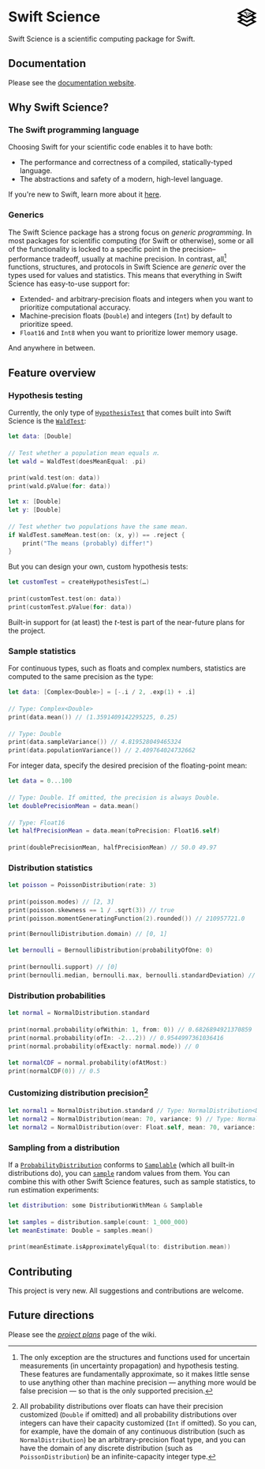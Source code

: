 # Swift Science <img src="Resources/swift-science-icon.svg" width="40" style="float: right">
Swift Science is a scientific computing package for Swift.

## Documentation
Please see the [documentation website](https://lucca-mito.github.io/swift-science/documentation/science).

## Why Swift Science?
### The Swift programming language
Choosing Swift for your scientific code enables it to have both:
- The performance and correctness of a compiled, statically-typed language.
- The abstractions and safety of a modern, high-level language.

If you're new to Swift, learn more about it [here](https://www.swift.org/about). 

### Generics
The Swift Science package has a strong focus on *generic programming*. In most packages for 
scientific computing (for Swift or otherwise), some or all of the functionality is locked to a 
specific point in the precision–performance tradeoff, usually at machine precision. In contrast, 
all[^1] functions, structures, and protocols in Swift Science are *generic* over the types used for 
values and statistics. This means that everything in Swift Science has easy-to-use support for:
- Extended- and arbitrary-precision floats and integers when you want to prioritize computational accuracy.
- Machine-precision floats (`Double`) and integers (`Int`) by default to prioritize speed.
- `Float16` and `Int8` when you want to prioritize lower memory usage.

And anywhere in between.

[^1]: The only exception are the structures and functions used for uncertain measurements (in 
uncertainty propagation) and hypothesis testing. These features are fundamentally approximate, so it 
makes little sense to use anything other than machine precision — anything more would be false 
precision — so that is the only supported precision.

## Feature overview
### Hypothesis testing
Currently, the only type of [`HypothesisTest`](https://lucca-mito.github.io/swift-science/documentation/science/hypothesistest) 
that comes built into Swift Science is the [`WaldTest`](https://lucca-mito.github.io/swift-science/documentation/science/waldtest):

```swift
let data: [Double]

// Test whether a population mean equals 𝜋.
let wald = WaldTest(doesMeanEqual: .pi)

print(wald.test(on: data))
print(wald.pValue(for: data))
```

```swift
let x: [Double]
let y: [Double]

// Test whether two populations have the same mean.
if WaldTest.sameMean.test(on: (x, y)) == .reject {
    print("The means (probably) differ!")
}
```

But you can design your own, custom hypothesis tests:
```swift
let customTest = createHypothesisTest(…)

print(customTest.test(on: data))
print(customTest.pValue(for: data))
```

Built-in support for (at least) the *t*-test is part of the near-future plans for the project.

### Sample statistics
For continuous types, such as floats and complex numbers, statistics are computed to the same 
precision as the type:
```swift
let data: [Complex<Double>] = [-.i / 2, .exp(1) + .i]

// Type: Complex<Double>
print(data.mean()) // (1.3591409142295225, 0.25)

// Type: Double
print(data.sampleVariance()) // 4.819528049465324
print(data.populationVariance()) // 2.409764024732662
```

For integer data, specify the desired precision of the floating-point mean:
```swift
let data = 0...100

// Type: Double. If omitted, the precision is always Double.
let doublePrecisionMean = data.mean()

// Type: Float16
let halfPrecisionMean = data.mean(toPrecision: Float16.self)

print(doublePrecisionMean, halfPrecisionMean) // 50.0 49.97
```

### Distribution statistics
```swift
let poisson = PoissonDistribution(rate: 3)

print(poisson.modes) // [2, 3]
print(poisson.skewness == 1 / .sqrt(3)) // true
print(poisson.momentGeneratingFunction(2).rounded()) // 210957721.0
```
```swift
print(BernoulliDistribution.domain) // [0, 1]

let bernoulli = BernoulliDistribution(probabilityOfOne: 0)

print(bernoulli.support) // [0]
print(bernoulli.median, bernoulli.max, bernoulli.standardDeviation) // 0 0 0.0
```

### Distribution probabilities
```swift
let normal = NormalDistribution.standard

print(normal.probability(ofWithin: 1, from: 0)) // 0.6826894921370859
print(normal.probability(ofIn: -2...2)) // 0.9544997361036416
print(normal.probability(ofExactly: normal.mode)) // 0

let normalCDF = normal.probability(ofAtMost:)
print(normalCDF(0)) // 0.5
```

### Customizing distribution precision[^2]
```swift
let normal1 = NormalDistribution.standard // Type: NormalDistribution<Double>
let normal2 = NormalDistribution(mean: 70, variance: 9) // Type: NormalDistribution<Double>
let normal2 = NormalDistribution(over: Float.self, mean: 70, variance: 9) // Type: NormalDistribution<Float>
```
[^2]: All probability distributions over floats can have their precision customized (`Double` if 
omitted) and all probability distributions over integers can have their capacity customized (`Int` 
if omitted). So you can, for example, have the domain of any continuous distribution (such as 
`NormalDistribution`) be an arbitrary-precision float type, and you can have the domain of any 
discrete distribution (such as `PoissonDistribution`) be an infinite-capacity integer type.

### Sampling from a distribution
If a [`ProbabilityDistribution`](https://lucca-mito.github.io/swift-science/documentation/science/probabilitydistribution) 
conforms to [`Samplable`](https://lucca-mito.github.io/swift-science/documentation/science/samplable) 
(which all built-in distributions do), you can [`sample`](https://lucca-mito.github.io/swift-science/documentation/science/samplable/sample(count:)) 
random values from them. You can combine this with other Swift Science features, such as sample 
statistics, to run estimation experiments:
```swift
let distribution: some DistributionWithMean & Samplable

let samples = distribution.sample(count: 1_000_000)
let meanEstimate: Double = samples.mean()

print(meanEstimate.isApproximatelyEqual(to: distribution.mean))
```

## Contributing
This project is very new. All suggestions and contributions are welcome.

## Future directions
Please see the [_project plans_](https://github.com/Lucca-mito/swift-science/wiki/Project-plans) 
page of the wiki.

